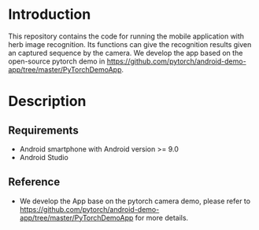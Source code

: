 # Introduction
This repository contains the code for running the mobile application with herb image recognition.
Its functions can give the recognition results given an captured sequence by the camera.
We develop the app based on the open-source pytorch demo in https://github.com/pytorch/android-demo-app/tree/master/PyTorchDemoApp.

# Description
## Requirements
- Android smartphone with Android version >= 9.0
- Android Studio

## Reference
- We develop the App base on the pytorch camera demo, please refer to https://github.com/pytorch/android-demo-app/tree/master/PyTorchDemoApp for more details.
